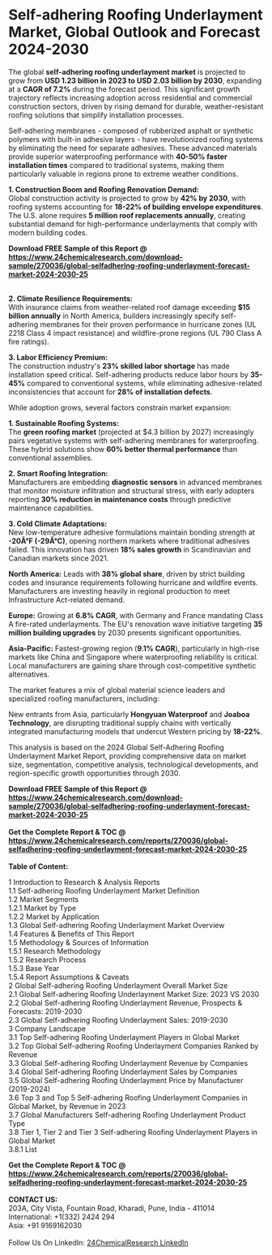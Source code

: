<h1>Self-adhering Roofing Underlayment Market, Global Outlook and Forecast 2024-2030</h1><p>The global <strong>self-adhering roofing underlayment market</strong> is projected to grow from <strong>USD 1.23 billion in 2023 to USD 2.03 billion by 2030</strong>, expanding at a <strong>CAGR of 7.2%</strong> during the forecast period. This significant growth trajectory reflects increasing adoption across residential and commercial construction sectors, driven by rising demand for durable, weather-resistant roofing solutions that simplify installation processes.</p><p>Self-adhering membranes - composed of rubberized asphalt or synthetic polymers with built-in adhesive layers - have revolutionized roofing systems by eliminating the need for separate adhesives. These advanced materials provide superior waterproofing performance with <strong>40-50% faster installation times</strong> compared to traditional systems, making them particularly valuable in regions prone to extreme weather conditions.</p><p><strong>1. Construction Boom and Roofing Renovation Demand:</strong><br>
Global construction activity is projected to grow by <strong>42% by 2030</strong>, with roofing systems accounting for <strong>18-22% of building envelope expenditures</strong>. The U.S. alone requires <strong>5 million roof replacements annually</strong>, creating substantial demand for high-performance underlayments that comply with modern building codes.</p><div><b>Download FREE Sample of this Report @ 
            <a href="https://www.24chemicalresearch.com/download-sample/270036/global-selfadhering-roofing-underlayment-forecast-market-2024-2030-25">
            https://www.24chemicalresearch.com/download-sample/270036/global-selfadhering-roofing-underlayment-forecast-market-2024-2030-25</a></b></div><br><p><strong>2. Climate Resilience Requirements:</strong><br>
With insurance claims from weather-related roof damage exceeding <strong>$15 billion annually</strong> in North America, builders increasingly specify self-adhering membranes for their proven performance in hurricane zones (UL 2218 Class 4 impact resistance) and wildfire-prone regions (UL 790 Class A fire ratings).</p><p><strong>3. Labor Efficiency Premium:</strong><br>
The construction industry's <strong>23% skilled labor shortage</strong> has made installation speed critical. Self-adhering products reduce labor hours by <strong>35-45%</strong> compared to conventional systems, while eliminating adhesive-related inconsistencies that account for <strong>28% of installation defects</strong>.</p><p>While adoption grows, several factors constrain market expansion:</p><p><strong>1. Sustainable Roofing Systems:</strong><br>
The <strong>green roofing market</strong> (projected at $4.3 billion by 2027) increasingly pairs vegetative systems with self-adhering membranes for waterproofing. These hybrid solutions show <strong>60% better thermal performance</strong> than conventional assemblies.</p><p><strong>2. Smart Roofing Integration:</strong><br>
Manufacturers are embedding <strong>diagnostic sensors</strong> in advanced membranes that monitor moisture infiltration and structural stress, with early adopters reporting <strong>30% reduction in maintenance costs</strong> through predictive maintenance capabilities.</p><p><strong>3. Cold Climate Adaptations:</strong><br>
New low-temperature adhesive formulations maintain bonding strength at <strong>-20Â°F (-29Â°C)</strong>, opening northern markets where traditional adhesives failed. This innovation has driven <strong>18% sales growth</strong> in Scandinavian and Canadian markets since 2021.</p><p><strong>North America:</strong> Leads with <strong>38% global share</strong>, driven by strict building codes and insurance requirements following hurricane and wildfire events. Manufacturers are investing heavily in regional production to meet Infrastructure Act-related demand.</p><p><strong>Europe:</strong> Growing at <strong>6.8% CAGR</strong>, with Germany and France mandating Class A fire-rated underlayments. The EU's renovation wave initiative targeting <strong>35 million building upgrades</strong> by 2030 presents significant opportunities.</p><p><strong>Asia-Pacific:</strong> Fastest-growing region (<strong>9.1% CAGR</strong>), particularly in high-rise markets like China and Singapore where waterproofing reliability is critical. Local manufacturers are gaining share through cost-competitive synthetic alternatives.</p><p>The market features a mix of global material science leaders and specialized roofing manufacturers, including:</p><p>New entrants from Asia, particularly <strong>Hongyuan Waterproof</strong> and <strong>Joaboa Technology</strong>, are disrupting traditional supply chains with vertically integrated manufacturing models that undercut Western pricing by <strong>18-22%</strong>.</p><p>This analysis is based on the 2024 Global Self-Adhering Roofing Underlayment Market Report, providing comprehensive data on market size, segmentation, competitive analysis, technological developments, and region-specific growth opportunities through 2030.</p><div><b>Download FREE Sample of this Report @ 
            <a href="https://www.24chemicalresearch.com/download-sample/270036/global-selfadhering-roofing-underlayment-forecast-market-2024-2030-25">
            https://www.24chemicalresearch.com/download-sample/270036/global-selfadhering-roofing-underlayment-forecast-market-2024-2030-25</a></b></div><br><div><b>Get the Complete Report & TOC @ 
            <a href="https://www.24chemicalresearch.com/reports/270036/global-selfadhering-roofing-underlayment-forecast-market-2024-2030-25">
            https://www.24chemicalresearch.com/reports/270036/global-selfadhering-roofing-underlayment-forecast-market-2024-2030-25</a></b></div><br>
            <b>Table of Content:</b><p>1 Introduction to Research & Analysis Reports<br />
    1.1 Self-adhering Roofing Underlayment Market Definition<br />
    1.2 Market Segments<br />
        1.2.1 Market by Type<br />
        1.2.2 Market by Application<br />
    1.3 Global Self-adhering Roofing Underlayment Market Overview<br />
    1.4 Features & Benefits of This Report<br />
    1.5 Methodology & Sources of Information<br />
        1.5.1 Research Methodology<br />
        1.5.2 Research Process<br />
        1.5.3 Base Year<br />
        1.5.4 Report Assumptions & Caveats<br />
2 Global Self-adhering Roofing Underlayment Overall Market Size<br />
    2.1 Global Self-adhering Roofing Underlayment Market Size: 2023 VS 2030<br />
    2.2 Global Self-adhering Roofing Underlayment Revenue, Prospects & Forecasts: 2019-2030<br />
    2.3 Global Self-adhering Roofing Underlayment Sales: 2019-2030<br />
3 Company Landscape<br />
    3.1 Top Self-adhering Roofing Underlayment Players in Global Market<br />
    3.2 Top Global Self-adhering Roofing Underlayment Companies Ranked by Revenue<br />
    3.3 Global Self-adhering Roofing Underlayment Revenue by Companies<br />
    3.4 Global Self-adhering Roofing Underlayment Sales by Companies<br />
    3.5 Global Self-adhering Roofing Underlayment Price by Manufacturer (2019-2024)<br />
    3.6 Top 3 and Top 5 Self-adhering Roofing Underlayment Companies in Global Market, by Revenue in 2023<br />
    3.7 Global Manufacturers Self-adhering Roofing Underlayment Product Type<br />
    3.8 Tier 1, Tier 2 and Tier 3 Self-adhering Roofing Underlayment Players in Global Market<br />
        3.8.1 List</p><div><b>Get the Complete Report & TOC @ 
            <a href="https://www.24chemicalresearch.com/reports/270036/global-selfadhering-roofing-underlayment-forecast-market-2024-2030-25">
            https://www.24chemicalresearch.com/reports/270036/global-selfadhering-roofing-underlayment-forecast-market-2024-2030-25</a></b></div><br><b>CONTACT US:</b><br>
            203A, City Vista, Fountain Road, Kharadi, Pune, India - 411014<br>
            International: +1(332) 2424 294<br>
            Asia: +91 9169162030 <br><br>
            Follow Us On LinkedIn: <a href="https://www.linkedin.com/company/24chemicalresearch/">24ChemicalResearch LinkedIn</a>